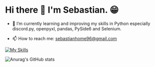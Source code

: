 # Hi there 👋 I'm Sebastian. 😁

<!-- [![trophy](https://github-profile-trophy.vercel.app/?username=bastiH96)](https://github.com/ryo-ma/github-profile-trophy) -->

- 🌱 I’m currently learning and improving my skills in Python especially discord.py, openpyxl, pandas, PySide6 and Selenium.

- 📫 How to reach me: sebastianhome96@gmail.com


[![My Skills](https://skillicons.dev/icons?i=cs,dotnet,unity,py,html,css,sqlite,git,github,figma,visualstudio,discord)](https://skillicons.dev)


![Anurag's GitHub stats](https://github-readme-stats.vercel.app/api?username=anuraghazra&show_icons=true&theme=tokyonight&custom_title=Sebastian%20GitHub%20Stats)


